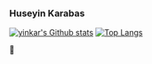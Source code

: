 ### Huseyin Karabas
[![yinkar's Github stats](https://github-readme-stats.vercel.app/api?username=yinkar&show_icons=true&theme=dark)](https://github.com/anuraghazra/github-readme-stats)
[![Top Langs](https://github-readme-stats.vercel.app/api/top-langs/?username=yinkar&layout=compact&hide=html,css&theme=dark)](https://github.com/anuraghazra/github-readme-stats)

:anger:
